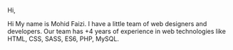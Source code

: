 Hi,

Hi My name is Mohid Faizi. I have a little team of web designers and developers. Our team has +4 years of experience in web technologies like HTML, CSS, SASS, ES6, PHP, MySQL.
